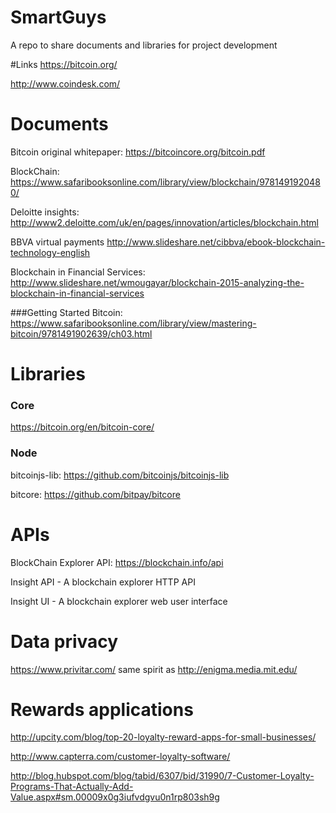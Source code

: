 # SmartGuys
A repo to share documents and libraries for project development

#Links
https://bitcoin.org/

http://www.coindesk.com/

#  Documents
Bitcoin original whitepaper: https://bitcoincore.org/bitcoin.pdf

BlockChain: https://www.safaribooksonline.com/library/view/blockchain/9781491920480/

Deloitte insights: http://www2.deloitte.com/uk/en/pages/innovation/articles/blockchain.html

BBVA virtual payments http://www.slideshare.net/cibbva/ebook-blockchain-technology-english

Blockchain in Financial Services: http://www.slideshare.net/wmougayar/blockchain-2015-analyzing-the-blockchain-in-financial-services

###Getting Started
 Bitcoin: https://www.safaribooksonline.com/library/view/mastering-bitcoin/9781491902639/ch03.html


# Libraries

### Core
https://bitcoin.org/en/bitcoin-core/

### Node
bitcoinjs-lib: https://github.com/bitcoinjs/bitcoinjs-lib

bitcore: https://github.com/bitpay/bitcore

# APIs
BlockChain Explorer API: https://blockchain.info/api

Insight API - A blockchain explorer HTTP API

Insight UI - A blockchain explorer web user interface


# Data privacy
https://www.privitar.com/ same spirit as http://enigma.media.mit.edu/

# Rewards applications
http://upcity.com/blog/top-20-loyalty-reward-apps-for-small-businesses/

http://www.capterra.com/customer-loyalty-software/

http://blog.hubspot.com/blog/tabid/6307/bid/31990/7-Customer-Loyalty-Programs-That-Actually-Add-Value.aspx#sm.00009x0g3iufvdgvu0n1rp803sh9g
